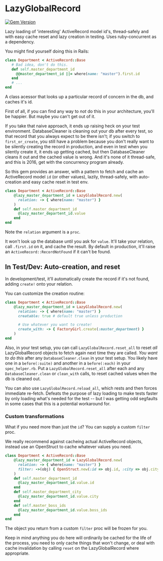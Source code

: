 # LazyGlobalRecord

[![Gem Version](https://badge.fury.io/rb/lazy_global_record.svg)](https://badge.fury.io/rb/lazy_global_record)

Lazy loading of 'interesting' ActiveRecord model id's, thread-safely and with
easy cache reset and lazy creation in testing. Uses ruby-concurrent
as a dependency.

You might find yourself doing this in Rails:

~~~ruby
class Department < ActiveRecord::Base
   # Bad idea, don't do this.
   def self.master_department_id
     @@master_department_id ||= where(name: "master").first.id
   end
   # ...
end
~~~~

A class acessor that looks up a particular record of concern in the db,
and caches it's id.

First of all, if you can find any way to _not_ do this in your architecture,
you'll be happier.  But maybe you can't get out of it.

If you take that naive approach, it ends up raising heck on your test
environment. DatabaseCleaner is cleaning out your db after every
test, so that record that you always expect to be there isn't;
if you switch to `first_or_create`, you still have a problem
because you don't really want to be silently creating the
record in production, and even in test when you silently create
it, it ends up getting cached, but then DatabaseCleaner cleans
it out and the cached value is wrong. And it's none of it thread-safe,
and this is 2016, get with the concurrency program already.

So this gem provides an answer, with a pattern to fetch and cache
an ActiveRecord model `id` (or other values), lazily, thread-safely,
with auto-creation and easy cache reset in test env.

~~~ruby
class Department < ActiveRecord::Base
    @lazy_master_department_id = LazyGlobalRecord.new(
      relation: -> { where(name: "master") }
    )
    def self.master_department_id
      @lazy_master_departent_id.value
    end
end
~~~

Note the `relation` argument is a `proc`.

It won't look up the database until you ask for `value`.
It'll take your relation, call `.first.id` on it, and cache the result.
By default in production, it'll raise an `ActiveRecord::RecordNotFound`
if it can't be found.

## In Test/Dev: Auto-creation, and reset

In development/test, it'll automatically create the record if it's not
found, adding `create!` onto your relation.

You can customize the creation routine:

~~~ruby
class Department < ActiveRecord::Base
    @lazy_master_department_id = LazyGlobalRecord.new(
      relation: -> { where(name: "master") }
      creatable: true # default true unless production

      # Use whatever you want to create!
      create_with: -> { FactoryGirl.create(:master_department) }
    )
end
~~~

Also, in your test setup, you can call `LazyGlobalRecord.reset_all` to
reset *all* LazyGlobalRecord objects to fetch again next time they
are called. *You want to do this* after any `DatabaseCleaner.clean`
in your test setup. You likely have one in a `before(:suite)` and
another in a `before(:each)` in your `spec_helper.rb`. Put
a `LazyGlobalRecord.reset_all` after each and any `DatabaseCleaner.clean`
or `clean_with` calls, to reset cached values when the db is cleaned out.

You can also use `LazyGlobalRecord.reload_all`, which rests and then
forces immediate re-fetch. Defeats the purpose of lazy loading to make
tests faster by only loading what's needed for the test -- but I was
getting odd segfaults in some cases that this is a potential workaround
for.

### Custom transformations

What if you need more than just the `id`?  You can supply a custom
`filter` proc.

We really recommend against cacheing actual ActiveRecord objects, instead
use an OpenStruct to cache whatever values you need.

~~~ruby
class Department < ActiveRecord::Base
    @lazy_master_department_id = LazyGlobalRecord.new(
      relation: -> { where(name: "master") }
      filter: ->(obj) { OpenStruct.new(:id => obj.id, :city => obj.city, :boss_ids => obj.bosses.map(&:id))}
    )
    def self.master_department_id
      @lazy_master_department_id.value.id
    end
    def self.master_department_city
      @lazy_master_department_id.value.city
    end
    def self.master_boss_ids
      @lazy_master_department_id.value.boss_ids
    end
end
~~~

The object you return from a custom `filter` proc will be frozen for you.

Keep in mind anything you do here will ordinarily be cached for the life
of the process, you need to only cache things that won't change, or
deal with cache invalidation by calling `reset` on the LazyGlobalRecord
where appropriate.
